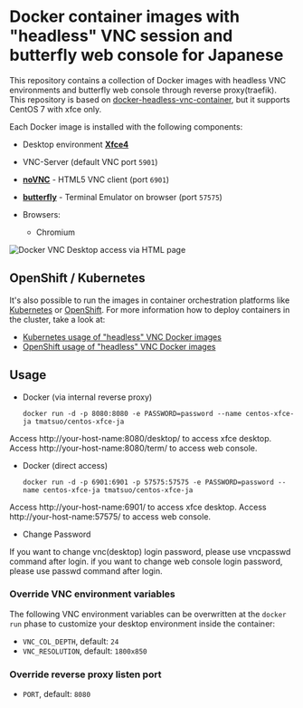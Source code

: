 # Docker container images with "headless" VNC session and butterfly web console for Japanese

This repository contains a collection of Docker images with headless VNC environments and butterfly web console through reverse proxy(traefik).
This repository is based on [docker-headless-vnc-container](https://github.com/ConSol/docker-headless-vnc-container), but it supports CentOS 7 with xfce only.

Each Docker image is installed with the following components:

* Desktop environment [**Xfce4**](http://www.xfce.org)
* VNC-Server (default VNC port `5901`)
* [**noVNC**](https://github.com/novnc/noVNC) - HTML5 VNC client (port `6901`)
* [**butterfly**](https://github.com/paradoxxxzero/butterfly) - Terminal Emulator on browser (port `57575`)

* Browsers:
  * Chromium
  
![Docker VNC Desktop access via HTML page](.pics/vnc_container_view.png)

## OpenShift / Kubernetes

It's also possible to run the images in container orchestration platforms like [Kubernetes](https://kubernetes.io) or [OpenShift](https://openshift.io/). For more information how to deploy containers in the cluster, take a look at:

* [Kubernetes usage of "headless" VNC Docker images](./kubernetes/README.md)
* [OpenShift usage of "headless" VNC Docker images](./openshift/README.md) 

## Usage

- Docker (via internal reverse proxy)

      docker run -d -p 8080:8080 -e PASSWORD=password --name centos-xfce-ja tmatsuo/centos-xfce-ja

Access http://your-host-name:8080/desktop/ to access xfce desktop.
Access http://your-host-name:8080/term/ to access web console.

- Docker (direct access)

      docker run -d -p 6901:6901 -p 57575:57575 -e PASSWORD=password --name centos-xfce-ja tmatsuo/centos-xfce-ja

Access http://your-host-name:6901/ to access xfce desktop.
Access http://your-host-name:57575/ to access web console.

- Change Password

If you want to change vnc(desktop) login password, please use vncpasswd command after login.
if you want to change web console login password, please use passwd command after login.

### Override VNC environment variables

The following VNC environment variables can be overwritten at the `docker run` phase to customize your desktop environment inside the container:
* `VNC_COL_DEPTH`, default: `24`
* `VNC_RESOLUTION`, default: `1800x850`

### Override reverse proxy listen port

* `PORT`, default: `8080`

